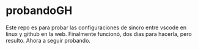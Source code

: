 # probandoGH
Este repo es para probar las configuraciones de sincro entre vscode en linux y github en la web.
Finalmente funcionó, dos dias para hacerla, pero resulto.
Ahora a seguir probando.
